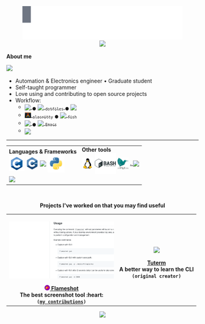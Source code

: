 <!--
vim: shiftwidth=2
-->

<p align="center">
  <img src="./hello.svg">
  <br>
  <a href="https://matrix.to/#/@veracioux:matrix.org">
    <img src="https://img.shields.io/static/v1?label=chat&message=matrix&color=%23c2185b">
  </a>
</p>

**About me**

![](https://img.shields.io/badge/version-22-%236980fa)

<!-- TODO -->

- Automation & Electronics engineer • Graduate student
- Self-taught programmer
- Love using and contributing to open source projects
- Workflow:
  <ul>
    <li>
      <a href="https://archlinux.org">
        <img align="center" height="25" src="https://archlinux.org/static/logos/archlinux-logo-dark-90dpi.ebdee92a15b3.png">
      </a> <sub>●</sub>
      <a href="https://github.com/veracioux/dotfiles">
        <img align="center" height="15" src="https://upload.wikimedia.org/wikipedia/commons/thumb/6/62/Git-logo-orange.svg/120px-Git-logo-orange.svg.png">
        <sub><code>dotfiles</code></sub>
      </a> <sub>●</sub>
      <a href="https://i3wm.org"><img align="center" height="17" src="https://i3wm.org/img/logo.svg"></a>
    </li>
    <li>
      <a href="https://github.com/alacritty/alacritty">
        <img align="center" height="17" src="https://raw.githubusercontent.com/alacritty/alacritty/master/extra/logo/compat/alacritty-term%2Bscanlines.png">
        <sub><code>alacritty</code></sub></a> <sub>●</sub>
        <a href="https://fishshell.com">
          <img align="center" height="22" src="https://fishshell.com/docs/current/_static/fish.png">
          <sub><code>fish</code></sub>
        </a>
    </li>
    <li>
      <a href="https://neovim.io">
        <img align="center" height="17" src="https://raw.githubusercontent.com/neovim/neovim.github.io/master/logos/neovim-logo-300x87.png">
      </a> <sub>●</sub>
      <a href="https://www.gnu.org/software/emacs/emacs.html">
        <img align="center" height="17" src="https://www.gnu.org/software/emacs/images/emacs.png">
        <sub><code>Emacs</code></sub>
      </a>
    </li>
    <li>
      <a href="https://git-scm.com">
        <img align="center" height="15" src="https://upload.wikimedia.org/wikipedia/commons/thumb/6/62/Git-logo-orange.svg/120px-Git-logo-orange.svg.png">
      </a>
    </li>
  </ul>

<!-- TODO add tem after git -->
---
<div align="center">
<table>
  <tr>
    <td>
      <b>Languages & Frameworks</b> <br>
      <a>
      <img align="center" height="40" src="https://raw.githubusercontent.com/github/explore/f3e22f0dca2be955676bc70d6214b95b13354ee8/topics/c/c.png">
      <img align="center" height="33" src="https://raw.githubusercontent.com/github/explore/f3e22f0dca2be955676bc70d6214b95b13354ee8/topics/cpp/cpp.png">
      <img align="center" height="24" src="https://upload.wikimedia.org/wikipedia/commons/thumb/0/0b/Qt_logo_2016.svg/150px-Qt_logo_2016.svg.png">
      <img align="center" height="46" src="https://raw.githubusercontent.com/github/explore/f3e22f0dca2be955676bc70d6214b95b13354ee8/topics/python/python.png">
      </a>
    </td>
    <td>
      <b>Other tools</b> <br>
      <!-- TODO add cmake -->
      <a>
        <img align="center" height="30" src="https://raw.githubusercontent.com/github/explore/f3e22f0dca2be955676bc70d6214b95b13354ee8/topics/linux/linux.png">
        <img align="center" height="55" src="https://raw.githubusercontent.com/github/explore/f3e22f0dca2be955676bc70d6214b95b13354ee8/topics/bash/bash.png">
        <img align="center" height="30" src="https://raw.githubusercontent.com/github/explore/f3e22f0dca2be955676bc70d6214b95b13354ee8/topics/latex/latex.png">
      </a>
      <a href="https://www.sphinx-doc.org">.
        <img align="center" height="30" src="https://www.sphinx-doc.org/en/master/_static/sphinx.png">
      </a>
    </td>
  </tr>
  <tr><!-- Skip zebra-striping --></tr>
  <tr>
    <td colspan="2">
      <a>
        <img src="https://github-readme-stats.vercel.app/api?username=veracioux&show_icons=true&include_all_commits=true&layout=compact&hide_border=true&theme=buefy">
      </a>
    </td>
  </tr>
</table>

<br>

<b>Projects I've worked on that you may find useful</b>

<table><tr>
<th>
  <p>
    <a href="https://flameshot.org">
      <img height="150" src="https://raw.githubusercontent.com/flameshot-org/flameshot/master/data/img/preview/animatedUsage.gif">
    </a>
  </p>
  <a href="https://flameshot.org">
    <img height="14" src="https://raw.githubusercontent.com/flameshot-org/flameshot/master/data/img/app/org.flameshot.Flameshot.svg"/>
    Flameshot
  </a><br/>
  The best screenshot tool :heart: <br/>
  <code>(<a href="https://github.com/search?q=repo%3Aflameshot-org%2Fflameshot+author%3Averacioux">my contributions</a>)</code>
</th>
<th>
  <p>
    <a href="https://github.com/veracioux/tuterm">
      <img height="150" src="https://gist.github.com/veracioux/66336d488e8d87c7b3fb696c5dbd93d1/raw/4b8bc0b043faf166abc92e12fc0bfb5acea55345/tuterm-demo.svg">
    </a>
  </p>
  <a href="https://github.com/veracioux/tuterm">Tuterm</a><br/>
  A better way to learn the CLI <br/>
  <code>(original creator)</code>
</th>
</tr></table>
<div>


![](https://hit.yhype.me/github/profile?user_id=29044423)
